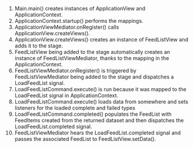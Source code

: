 1. Main.main() creates instances of ApplicationView and ApplicationContext.
2. ApplicationContext.startup() performs the mappings.
3. ApplicationViewMediator.onRegister() calls ApplicationView.createViews().
4. ApplicationView.createViews() creates an instance of FeedListView and adds it to the stage.
5. FeedListView being added to the stage automatically creates an instance of FeedListViewMediator, thanks to the mapping in the ApplicationContext.
6. FeedListViewMediator.onRegister() is triggered by FeedListViewMediator being added to the stage and dispatches a LoadFeedList signal.
7. LoadFeedListCommand.execute() is run because it was mapped to the LoadFeedList signal in ApplicationContext.
8. LoadFeedListCommand.execute() loads data from somewhere and sets listeners for the loaded complete and failed types
9. LoadFeedListCommand.completed() populates the FeedList with FeedItems created from the returned dataset and then dispatches the LoadFeedList.completed signal.
10. FeedListViewMediator hears the LoadFeedList.completed signal and passes the associated FeedList to FeedListView.setData().
